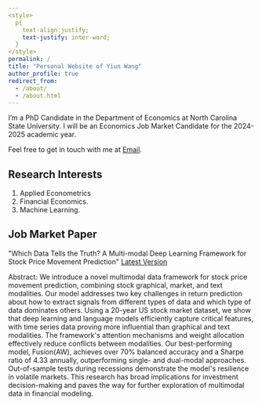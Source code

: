 ```yaml
---
<style>
  p{
    text-align:justify;
    text-justify: inter-word;
  }
</style>
permalink: /
title: "Personal Website of Yiun Wang"
author_profile: true
redirect_from: 
  - /about/
  - /about.html
---
```


I’m a PhD Candidate in the Department of Economics at North Carolina State University. I will be an Economics Job Market Candidate for the 2024-2025 academic year.

Feel free to get in touch with me at [Email](mailto:ywang323@ncsu.edu).

Research Interests
------
1. Applied Econometrics
2. Financial Economics. 
3. Machine Learning.

Job Market Paper
------

"Which Data Tells the Truth? A Multi-modal Deep Learning Framework for Stock Price Movement Prediction" [Latest Version](https://yilun.github.io/files/job_market.pdf)

<p> Abstract: We introduce a novel multimodal data framework for stock price movement prediction, combining stock graphical, market, and text modalities. Our model addresses two key challenges in return prediction about how to extract signals from different types of data and which type of data dominates others. Using a 20-year US stock market dataset, we show that deep learning and language models efficiently capture critical features, with time series data proving more influential than graphical and text modalities. The framework's attention mechanisms and weight allocation effectively reduce conflicts between modalities. Our best-performing model, Fusion(AW), achieves over 70% balanced accuracy and a Sharpe ratio of 4.33 annually, outperforming single- and dual-modal approaches. Out-of-sample tests during recessions demonstrate the model's resilience in volatile markets. This research has broad implications for investment decision-making and paves the way for further exploration of multimodal data in financial modeling. </p>
